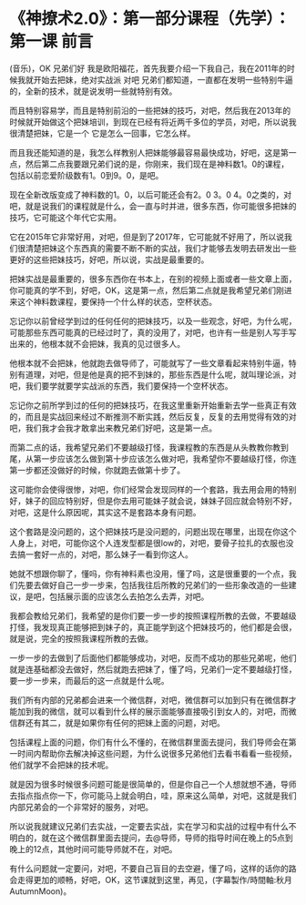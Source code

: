 # 《神撩术2.0》：第一部分课程（先学）：第一课  前言

(音乐)，OK 兄弟们好 我是欧阳福花，首先我要介绍一下我自己，我在2011年的时候我就开始去把妹，绝对实战派 对吧 兄弟们都知道，一直都在发明一些特别牛逼的，全新的技术，就是说发明一些就特别有效。

而且特别容易学，而且是特别前沿的一些把妹的技巧，对吧，然后我在2013年的时候就开始做这个把妹培训，到现在已经有将近两千多位的学员，对吧，所以说我很清楚把妹，它是一个 它是怎么一回事，它怎么样。

而且我还能知道的是，我怎么样教别人把妹能够最容易最快成功，好吧，这是第一点，然后第二点我要跟兄弟们说的是，你刚来，我们现在是神料数1。0的课程，包括以前恋爱阶级数有1。0到9。0，是吧。

现在全新改版变成了神料数的1。0，以后可能还会有2。0 3。0 4。0之类的，对吧，就是说我们的课程就是什么，会一直与时并进，很多东西，你可能很多把妹的技巧，它可能这个年代它实用。

它在2015年它非常好用，对吧，但是到了2017年，它可能就不好用了，所以说我们很清楚把妹这个东西真的需要不断不断的实战，我们才能够去发明去研发出一些更好的这些把妹技巧，好吧，所以说，实战是最重要的。

把妹实战是最重要的，很多东西你在书本上，在别的视频上面或者一些文章上面，你可能真的学不到，好吧，OK，这是第一点，然后第二点就是我希望兄弟们刚进来这个神料数课程，要保持一个什么样的状态，空杯状态。

忘记你以前曾经学到过的任何任何的把妹技巧，以及一些观念，好吧，为什么呢，可能那些东西可能真的已经过时了，真的没用了，对吧，也许有一些是别人写手写出来的，他根本就不会把妹，我真的见过很多人。

他根本就不会把妹，他就跑去做导师了，可能就写了一些文章看起来特别牛逼，特别有道理，对吧，但是他是真的把不到妹的，那些东西是什么呢，就叫理论派，对吧，我们要学就要学实战派的东西，我们要保持一个空杯状态。

忘记你之前所学到过的任何的把妹技巧，在我这里重新开始重新去学一些真正有效的，而且是实战回来经过不断推测不断实践，然后反复，反复的去用觉得有效的对吧，我们我才会我才敢拿出来教兄弟们好吧，这是第一点。

而第二点的话，我希望兄弟们不要越级打怪，我课程教的东西是从头教教你教到尾，从第一步应该怎么做到第十步应该怎么做对吧，我希望你不要越级打怪，你连第一步都还没做好的时候，你就跑去做第十步了。

这可能你会使得很惨，对吧，你们经常会发现同样的一个套路，我去用会用的特别好，妹子的回应特别好，但是你去用可能妹子就会说，妹妹子回应就会特别不好，对吧，这是什么原因呢，其实这不是套路本身有问题。

这个套路是没问题的，这个把妹技巧是没问题的，问题出现在哪里，出现在你这个人身上，对吧，可能你这个人连发型都是很low的，对吧，要骨子拉扎的衣服也没去搞一套好一点的，对吧，那么妹子一看到你这人。

她就不想跟你聊了，懂吗，你有神料素也没用，懂了吗，这是很重要的一个点，我们先要去做好自己一步一步来，包括我往后所教的兄弟们的一些形象改造的一些建议，是吧，包括展示面的应该怎么去拍怎么去弄，对吧。

我都会教给兄弟们，我希望的是你们要一步一步的按照课程所教的去做，不要越级打怪，我发现真正能够把到妹子的，真正能学到这个把妹技巧的，他们都是会很，就是说，完全的按照我课程所教的去做。

一步一步的去做到了后面他们都能够成功，对吧，反而不成功的那些兄弟呢，他们就是连基础都没去做好，然后就跑去把妹了，懂了吗，兄弟们一定不要越级打怪，要一步一步来，而最后的这一点就是什么呢。

我们所有内部的兄弟都会进来一个微信群，对吧，微信群可以加到只有在微信群才能加到我的微信，就可以看到什么样的展示面能够直接吸引到女人的，对吧，而微信群还有其二，就是如果你有任何的把妹上面的问题，对吧。

包括课程上面的问题，你们有什么不懂的，在微信群里面去提问，我们导师会在第一时间内帮助你去解决掉这些问题，为什么说很多兄弟他们去看书看看一些视频，他们就学不会把妹的技术呢。

就是因为很多时候很多问题可能是很简单的，但是你自己一个人想就想不通，导师去指点指点你一下，你可能马上就会明白，哇，原来这么简单，对吧，这就是我们内部兄弟会的一个非常好的服务，对吧。

所以说我就建议兄弟们去实战，一定要去实战，实在学习和实战的过程中有什么不明白的，就在这个微信群里面去提问，去@导师，导师的指导时间在晚上的5点到晚上的12点，其他时间可能导师就不在，对吧。

有什么问题就一定要问，对吧，不要自己盲目的去空避，懂了吗，这样的话你的路会走得更加的顺畅，好吧，OK，这节课就到这里，再见，(字幕製作/時間軸:秋月AutumnMoon)。

